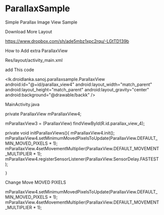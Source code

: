 # ParallaxSample
Simple Parallax Image View Sample


Download More Layout

https://www.dropbox.com/sh/ade5mbz1xpc2rqu/-LGtTD139b


How to Add extra ParallaxView 

Res/layout/activity_main.xml

add This code

 <lk.droidlanka.sanoj.parallaxsample.ParallaxView
            android:id="@+id/parallax_view4"
            android:layout_width="match_parent"
            android:layout_height="match_parent"
            android:layout_gravity="center"
            android:background="@drawable/backk" />



MainActivity.java 

private ParallaxView mParallaxView4;

mParallaxView3 = (ParallaxView) findViewById(R.id.parallax_view_4);

private void initParallaxViews(){
        mParallaxView4.init();
        mParallaxView4.setMinimumMovedPixelsToUpdate(ParallaxView.DEFAULT_MIN_MOVED_PIXELS * 1);
        mParallaxView.4setMovementMultiplier(ParallaxView.DEFAULT_MOVEMENT_MULTIPLIER * 1);
        mParallaxView4.registerSensorListener(ParallaxView.SensorDelay.FASTEST);
  
    }



Change Move MOVED PIXELS

mParallaxView4.setMinimumMovedPixelsToUpdate(ParallaxView.DEFAULT_MIN_MOVED_PIXELS * 1);
mParallaxView.4setMovementMultiplier(ParallaxView.DEFAULT_MOVEMENT_MULTIPLIER * 1);


